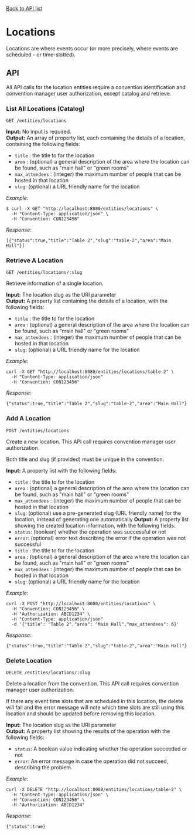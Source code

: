 [Back to API list](../API.md)

# Locations

Locations are where events occur (or more precisely, where events are scheduled - or time-slotted).

## API

All API calls for the location entities require a convention identification and convention manager user authorization,
except catalog and retrieve.

### List All Locations (Catalog)

`GET /entities/locations`

**Input:** No input is required.  
**Output:** An array of property list, each containing the details of a location, containing the following fields:
* `title` : the title to for the location
* `area` : (optional) a general description of the area where the location can be found, such as "main hall" or "green rooms"
* `max_attendees` : (integer) the maximum number of people that can be hosted in that location
* `slug`: (optional) a URL friendly name for the location

*Example:*
```
$ curl -X GET "http://localhost:8080/entities/locations" \
  -H "Content-Type: application/json" \
  -H "Convention: CON123456"
```
*Response:*
```
[{"status":true,"title":"Table 2","slug":"table-2","area":"Main Hall"}]
```

### Retrieve A Location

`GET /entities/locations/:slug`

Retrieve information of a single location.

**Input:** The location slug as the URI parameter  
**Output:** A property list containing the details of a location, with the following fields:
* `title` : the title to for the location
* `area` : (optional) a general description of the area where the location can be found, such as "main hall" or "green rooms"
* `max_attendees` : (integer) the maximum number of people that can be hosted in that location
* `slug`: (optional) a URL friendly name for the location

*Example:*
```
curl -X GET "http://localhost:8080/entities/locations/table-2" \
  -H "Content-Type: application/json" 
  -H "Convention: CON123456"
```
*Response:*
```
{"status":true,"title":"Table 2","slug":"table-2","area":"Main Hall"}
```

### Add A Location

`POST /entities/locations`

Create a new location. This API call requires convention manager user authorization.

Both title and slug (if provided) must be unique in the convention.

**Input:** A property list with the following fields:
* `title` : the title to for the location
* `area` : (optional) a general description of the area where the location can be found, such as "main hall" or "green rooms"
* `max_attendees` : (integer) the maximum number of people that can be hosted in that location
* `slug`: (optional) use a pre-generated slug (URL friendly name) for the location, instead of generating one automatically
**Output:** A property list showing the created location information, with the following fields:
* `status`: (boolean) whether the operation was successful or not
* `error`: (optional) error text describing the error if the operation was not successful
* `title` : the title to for the location
* `area` : (optional) a general description of the area where the location can be found, such as "main hall" or "green rooms"
* `max_attendees` : (integer) the maximum number of people that can be hosted in that location
* `slug`: (optional) a URL friendly name for the location

*Example:*
```
curl -X POST "http://localhost:8080/entities/locations" \
  -H "Convention: CON123456" \
  -H "Authorization: ABCD1234" \
  -H "Content-Type: application/json" 
  -d '{"title": "Table 2","area": "Main Hall","max_attendees": 6}' 
```
*Response:*
```
{"status":true,"title":"Table 2","slug":"table-2","area":"Main Hall"}
```

### Delete Location

`DELETE /entities/locations/:slug`

Delete a location from the convention. This API call requires convention manager user authorization.

If there any event time slots that are scheduled in this location, the delete will fail and the error
message will note which time slots are still using this location and should be updated before removing this location.

**Input:** The location slug as the URI parameter  
**Output:** A property list showing the results of the operation with the following fields:
* `status`: A boolean value indicating whether the operation succeeded or not
* `error`: An error message in case the operation did not succeed, describing the problem.

*Example:*
```
curl -X DELETE "http://localhost:8080/entities/locations/table-2" \
  -H "Content-Type: application/json" \
  -H "Convention: CON123456" \
  -H "Authorization: ABCD1234"
```
*Response:*
```
{"status":true}
```

